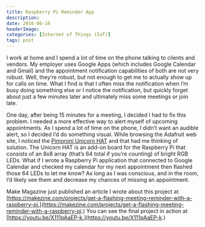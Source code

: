 ```yaml
---
title: Raspberry Pi Reminder App
description: 
date: 2016-06-16
headerImage: 
categories: [Internet of Things (IoT)]
tags: post
---
```


I work at home and I spend a lot of time on the phone talking to clients and vendors. My employer uses Google Apps (which includes Google Calendar and Gmail) and the appointment notification capabilities of both are not very robust. Well, they’re robust, but not enough to get me to actually show up for calls on time. What I find is that I often miss the notification when I’m busy doing something else or I notice the notification, but quickly forget about just a few minutes later and ultimately miss some meetings or join late.

One day, after being 15 minutes for a meeting, I decided I had to fix this problem. I needed a more effective way to alert myself of upcoming appointments. As I spend a lot of time on the phone, I didn’t want an audible alert, so I decided I’d do something visual. While browsing the Adafruit web site, I noticed the [Pimoroni Unicorn HAT](https://shop.pimoroni.com/products/unicorn-hat) and that had me thinking of solution. The Unicorn HAT is an add-on board for the Raspberry Pi that consists of an 8x8 array (that’s 64 total if you’re counting) of bright RGB LEDs. What if I wrote a Raspberry Pi application that connected to Google Calendar and checked my calendar for my next appointment then flashed those 64 LEDs to let me know? As long as I was conscious, and in the room, I’d likely see them and decrease my chances of missing an appointment.

Make Magazine just published an article I wrote about this project at [https://makezine.com/projects/get-a-flashing-meeting-reminder-with-a-raspberry-pi.](https://makezine.com/projects/get-a-flashing-meeting-reminder-with-a-raspberry-pi.) You can see the final project in action at [https://youtu.be/X111pAaEP-k.](https://youtu.be/X111pAaEP-k.)